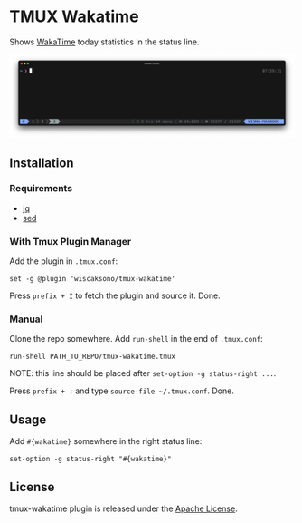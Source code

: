 # TMUX Wakatime

Shows [WakaTime](https://wakatime.com/) today statistics in the status line.

![tmux-wakatime](./assets/tmux-preview.png)

## Installation
### Requirements
* [jq](https://jqlang.github.io/jq/)
* [sed](https://github.com/mirror/sed)

### With Tmux Plugin Manager
Add the plugin in `.tmux.conf`:
```
set -g @plugin 'wiscaksono/tmux-wakatime'
```
Press `prefix + I` to fetch the plugin and source it. Done.

### Manual
Clone the repo somewhere. Add `run-shell` in the end of `.tmux.conf`:

```
run-shell PATH_TO_REPO/tmux-wakatime.tmux
```
NOTE: this line should be placed after `set-option -g status-right ...`.

Press `prefix + :` and type `source-file ~/.tmux.conf`. Done.

## Usage
Add `#{wakatime}` somewhere in the right status line:
```
set-option -g status-right "#{wakatime}"
```
## License
tmux-wakatime plugin is released under the [Apache License](https://www.apache.org/licenses/LICENSE-2.0).